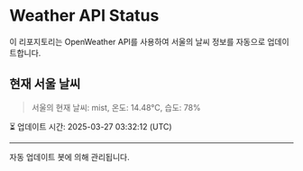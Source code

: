 
# Weather API Status

이 리포지토리는 OpenWeather API를 사용하여 서울의 날씨 정보를 자동으로 업데이트합니다.

## 현재 서울 날씨
> 서울의 현재 날씨: mist, 온도: 14.48°C, 습도: 78%

⏳ 업데이트 시간: 2025-03-27 03:32:12 (UTC)

---
자동 업데이트 봇에 의해 관리됩니다.

